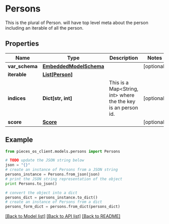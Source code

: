 # Persons

This is the plural of Person. will have top level meta about the person including an iterable of all the person.

## Properties
Name | Type | Description | Notes
------------ | ------------- | ------------- | -------------
**var_schema** | [**EmbeddedModelSchema**](EmbeddedModelSchema.md) |  | [optional] 
**iterable** | [**List[Person]**](Person.md) |  | 
**indices** | **Dict[str, int]** | This is a Map&lt;String, int&gt; where the the key is an person id. | [optional] 
**score** | [**Score**](Score.md) |  | [optional] 

## Example

```python
from pieces_os_client.models.persons import Persons

# TODO update the JSON string below
json = "{}"
# create an instance of Persons from a JSON string
persons_instance = Persons.from_json(json)
# print the JSON string representation of the object
print Persons.to_json()

# convert the object into a dict
persons_dict = persons_instance.to_dict()
# create an instance of Persons from a dict
persons_form_dict = persons.from_dict(persons_dict)
```
[[Back to Model list]](../README.md#documentation-for-models) [[Back to API list]](../README.md#documentation-for-api-endpoints) [[Back to README]](../README.md)


